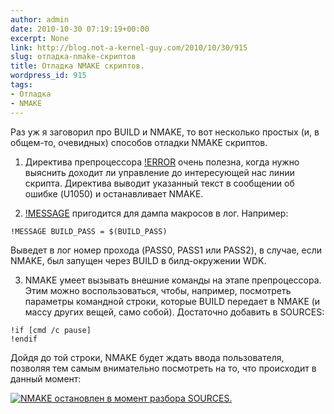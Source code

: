 ```yaml
---
author: admin
date: 2010-10-30 07:19:19+00:00
excerpt: None
link: http://blog.not-a-kernel-guy.com/2010/10/30/915
slug: отладка-nmake-скриптов
title: Отладка NMAKE скриптов.
wordpress_id: 915
tags:
- Отладка
- NMAKE
---
```


Раз уж я заговорил про BUILD и NMAKE, то вот несколько простых (и, в общем-то, очевидных) способов отладки NMAKE скриптов.

  1. Директива препроцессора [!ERROR](http://msdn.microsoft.com/en-us/library/7y32zxwh(v=VS.100).aspx) очень полезна, когда нужно выяснить доходит ли управление до интересующей нас линии скрипта. Директива выводит указанный текст в сообщении об ошибке (U1050) и останавливает NMAKE.

  2. [!MESSAGE](http://msdn.microsoft.com/en-us/library/7y32zxwh(v=VS.100).aspx) пригодится для дампа макросов в лог. Например:

```no-highlight
!MESSAGE BUILD_PASS = $(BUILD_PASS)
```

Выведет в лог номер прохода (PASS0, PASS1 или PASS2), в случае, если NMAKE, был запущен через BUILD в билд-окружении WDK.

  3. NMAKE умеет вызывать внешние команды на этапе препроцессора. Этим можно воспользоваться, чтобы, например, посмотреть параметры командной строки, которые BUILD передает в NMAKE (и массу других вещей, само собой). Достаточно добавить в SOURCES:

```no-highlight
!if [cmd /c pause]
!endif
```

Дойдя до той строки, NMAKE будет ждать ввода пользователя, позволяя тем самым внимательно посмотреть на то, что происходит в данный момент:

[![NMAKE остановлен в момент разбора SOURCES.](http://blog.not-a-kernel-guy.com/wp-content/uploads/2010/10/build_pause.png)](http://blog.not-a-kernel-guy.com/wp-content/uploads/2010/10/build_pause.png)
